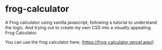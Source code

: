 # frog-calculator
A Frog calculator using vanilla javascript, following a tutorial to understand the logic. And trying out to create my own CSS into a visually appealing Frog Calculator.

You can use the frog calculator here: (https://frog-calculator.vercel.app/)
